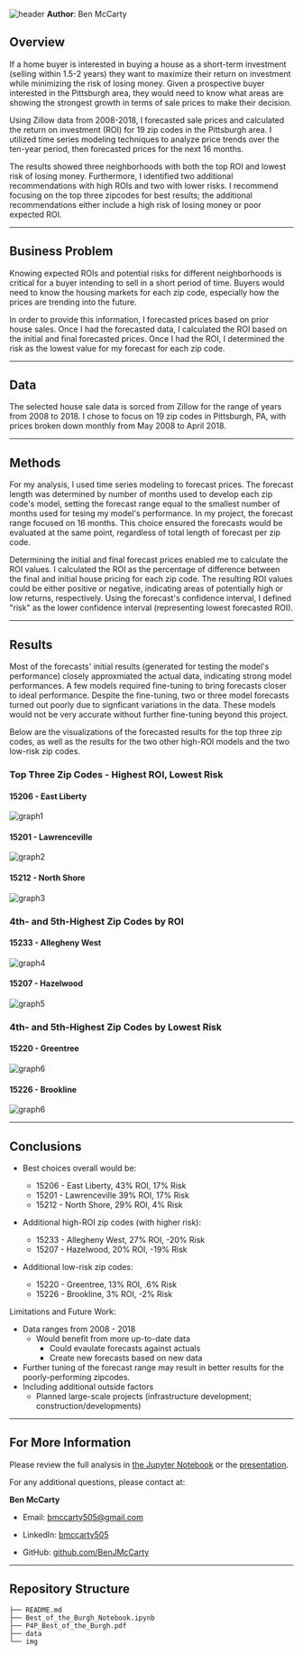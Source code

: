 ![header](/img/header_slide.png)
**Author**: Ben McCarty

## Overview


If a home buyer is interested in buying a house as a short-term investment (selling within 1.5-2 years)  they want to maximize their return on investment while minimizing the risk of losing money. Given a prospective buyer interested in the Pittsburgh area, they would need to know what areas are showing the strongest growth in terms of sale prices to make their decision.

Using Zillow data from 2008-2018, I forecasted sale prices and calculated the return on investment (ROI) for 19 zip codes in the Pittsburgh area. I utilized time series modeling techniques to analyze price trends over the ten-year period, then forecasted prices for the next 16 months.

The results showed three neighborhoods with both the top ROI and lowest risk of losing money. Furthermore, I identified two additional recommendations with high ROIs and two with lower risks. I recommend focusing on the top three zipcodes for best results; the additional recommendations either include a high risk of losing money or poor expected ROI.

---

## Business Problem

Knowing expected ROIs and potential risks for different neighborhoods is critical for a buyer intending to sell in a short period of time. Buyers would need to know the housing markets for each zip code, especially how the prices are trending into the future.

 In order to provide this information, I forecasted prices based on prior house sales. Once I had the forecasted data, I calculated the ROI based on the initial and final forecasted prices. Once I had the ROI, I determined the risk as the lowest value for my forecast for each zip code.

---

## Data

The selected house sale data is sorced from Zillow for the range of years from 2008 to 2018. I chose to focus on 19 zip codes in Pittsburgh, PA, with prices broken down monthly from May 2008 to April 2018.

---
## Methods

For my analysis, I used time series modeling to forecast prices. The forecast length was determined by number of months used to develop each zip code's model, setting the forecast range equal to the smallest number of months used for tesing my model's performance. In my project, the forecast range focused on 16 months. This choice ensured the forecasts would be evaluated at the same point, regardless of total length of forecast per zip code.

Determining the initial and final forecast prices enabled me to calculate the ROI values. I calculated the ROI as the percentage of difference between the final and initial house pricing for each zip code. The resulting ROI values could be either positive or negative, indicating areas of potentially high or low returns, respectively. Using the forecast's confidence interval, I defined "risk" as the lower confidence interval (representing lowest forecasted ROI).

---
## Results

Most of the forecasts' initial results (generated for testing the model's performance) closely approxmiated the actual data, indicating strong model performances. A few models required fine-tuning to bring forecasts closer to ideal performance. Despite the fine-tuning, two or three model forecasts turned out poorly due to signficant variations in the data. These models would not be very accurate without further fine-tuning beyond this project.

Below are the visualizations of the forecasted results for the top three zip codes, as well as the results for the two other high-ROI models and the two low-risk zip codes.

### Top Three Zip Codes - Highest ROI, Lowest Risk

#### 15206 - East Liberty
![graph1](./img/forecast_for_15206.png)

#### 15201 - Lawrenceville
![graph2](./img/forecast_for_15201.png)

#### 15212 - North Shore
![graph3](./img/forecast_for_15212.png)

### 4th- and 5th-Highest Zip Codes by ROI

#### 15233 - Allegheny West
![graph4](./img/forecast_for_15233.png)

#### 15207 - Hazelwood
![graph5](./img/forecast_for_15207.png)

### 4th- and 5th-Highest Zip Codes by Lowest Risk

#### 15220 - Greentree
![graph6](./img/forecast_for_15220.png)

#### 15226 - Brookline
![graph6](./img/forecast_for_15226.png)

---
## Conclusions

* Best choices overall would be:
    * 15206 - East Liberty, 43% ROI, 17% Risk
    * 15201 - Lawrenceville 39% ROI,  17% Risk
    * 15212 - North Shore, 29% ROI, 4% Risk

* Additional high-ROI zip codes (with higher risk):
    * 15233 - Allegheny West, 27% ROI, -20% Risk
    * 15207 - Hazelwood, 20% ROI, -19% Risk

* Additional low-risk zip codes:
    * 15220 - Greentree, 13% ROI,  .6% Risk
    * 15226 - Brookline, 3% ROI, -2% Risk


Limitations and Future Work:

* Data ranges from 2008 - 2018
    * Would benefit from more up-to-date data
        * Could evaulate forecasts against actuals
        * Create new forecasts based on new data
* Further tuning of the forecast range may result in better results for the poorly-performing zipcodes.
* Including additional outside factors
    * Planned large-scale projects (infrastructure development; construction/developments)

---
## For More Information

Please review the full analysis in [the Jupyter Notebook](./Best_of_the_Burgh_Notebook.ipynb) or the [presentation](./P4P_Best_of_the_Burgh.pdf).

For any additional questions, please contact at:

**Ben McCarty**

* Email: [bmccarty505@gmail.com](mailto:bmccarty505@gmail.com)

* LinkedIn: [bmccarty505](http://www.linkedin.com/in/bmccarty505)

* GitHub: [github.com/BenJMcCarty](http://www.github.com/BenJMcCarty)

---
## Repository Structure

```
├── README.md                           
├── Best_of_the_Burgh_Notebook.ipynb
├── P4P_Best_of_the_Burgh.pdf
├── data
└── img
```
